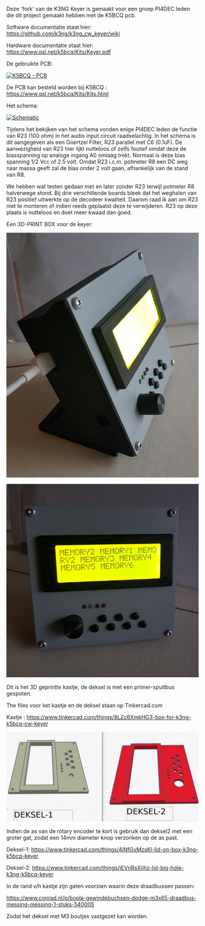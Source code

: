 
Deze 'fork' van de K3NG Keyer is gemaakt voor een groep PI4DEC leden die dit project gemaakt hebben met de K5BCQ pcb.

Software documentatie staat hier:  https://github.com/k3ng/k3ng_cw_keyer/wiki

Hardware documentatie staat hier: https://www.qsl.net/k5bcq/Kits/Keyer.pdf

De gebruikte PCB:
<p><a target="_blank" rel="noopener noreferrer" href="https://github.com/costonisp/CW-keyer-K3NG-K5BCQ/blob/master/images/pcb_layout.jpg"><img src="https://github.com/costonisp/CW-keyer-K3NG-K5BCQ/blob/master/images/pcb-thumbnail.jpg" alt="K5BCQ - PCB" style="max-width:100%;"></a></p>   
<p></p> 


De PCB kan besteld worden bij K5BCQ :  https://www.qsl.net/k5bcq/Kits/Kits.html
<p></p> <p></p> 
Het schema:
<p><a target="_blank" rel="noopener noreferrer" href="https://github.com/costonisp/CW-keyer-K3NG-K5BCQ/blob/master/images/Schematic_BIG-Keyer_Sheet-1_20190329121109.pdf"><img src="https://tweakers.net/ext/f/elTAO6eseECHqjtvumKuSjQS/medium.jpg" alt="Schematic" style="max-width:100%;"></a></p>   

Tijdens het bekijken van het schema vonden enige PI4DEC leden de functie van R23 (100 ohm) in het audio input circuit raadselachtig. In het schema is dit aangegeven als een Goertzel Filter, R23 parallel met C6 (0.1uF). De aanwezigheid van R23 hier lijkt nutteloos of zelfs foutief omdat deze de biasspanning op analoge ingang A0 omlaag trekt. Normaal is deze bias spanning 1/2 Vcc of 2.5 volt. Omdat R23 i.c.m. potmeter R8 een DC weg naar massa geeft zal de bias onder 2 volt gaan, afhankelijk van de stand van R8. 
<p></p>

We hebben wat testen gedaan met en later zonder R23 terwijl potmeter R8 halverwege stond. Bij drie verschillende boards bleek dat het weghalen van R23 positief uitwerkte op de decodeer kwaliteit. Daarom raad ik aan om R23 niet te monteren of indien reeds geplaatst deze te verwijderen. R23 op deze plaats is nutteloos en doet meer kwaad dan goed.



Een 3D-PRINT BOX voor de keyer:



<p><img src="https://github.com/costonisp/CW-keyer-K3NG-K5BCQ/blob/master/images/photo-1.jpg" alt="3D prototype box" style="max-width:100%;"></a></p> 
<p><img src="https://github.com/costonisp/CW-keyer-K3NG-K5BCQ/blob/master/images/photo-2.jpg" alt="3D prototype box" style="max-width:100%;"></a></p> 
Dit is het 3D geprintte kastje, de deksel is met een primer-spuitbus gespoten.


The files voor ket kastje en de deksel staan op Tinkercad.com

Kastje   : https://www.tinkercad.com/things/8LZc6XmkHG3-box-for-k3ng-k5bcq-cw-keyer


<p><img src="https://github.com/costonisp/CW-keyer-K3NG-K5BCQ/blob/master/images/deksels.jpg" alt="3D prototype box" style="max-width:100%;"></a></p> 
Indien de as van de rotary encoder te kort is gebruik dan deksel2 met een groter gat, zodat een 14mm diameter knop verzonken op de as past.

Deksel-1: https://www.tinkercad.com/things/4jNfGvMzsKl-lid-on-box-k3ng-k5bcq-keyer

Deksel-2: https://www.tinkercad.com/things/jEVnRsXiihz-lid-big-hole-k3ng-k5bcq-keyer

In de rand v/h kastje zijn gaten voorzien waarin deze draadbussen passen:

https://www.conrad.nl/p/bopla-gewindebuchsen-dodge-m3x65-draadbus-messing-messing-1-stuks-540005

Zodat het deksel met M3 boutjes vastgezet kan worden.
